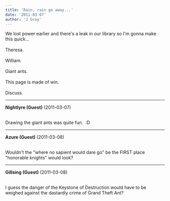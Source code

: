 ```yaml
---
title: 'Rain, rain go away...'
date: '2011-03-07'
author: 'J Gray'
---
```


We lost power earlier and there's a leak in our library so I'm gonna make this quick...<br><br>Theresa.<br><br>William.<br><br>Giant ants.<br><br>This page is made of win.<br><br>Discuss.<br>

---
**Nightlyre (Guest)** (2011-03-07)

<br> Drawing the giant ants was quite fun.&nbsp; :D

---
**Azure (Guest)** (2011-03-08)

<br> Wouldn't the "where no sapient would dare go" be the FIRST place "honorable knights" would look?<br>

---
**Gillsing (Guest)** (2011-03-08)

<br> I guess the danger of the Keystone of Destruction would have to be weighed against the dastardly crime of Grand Theft Ant?

